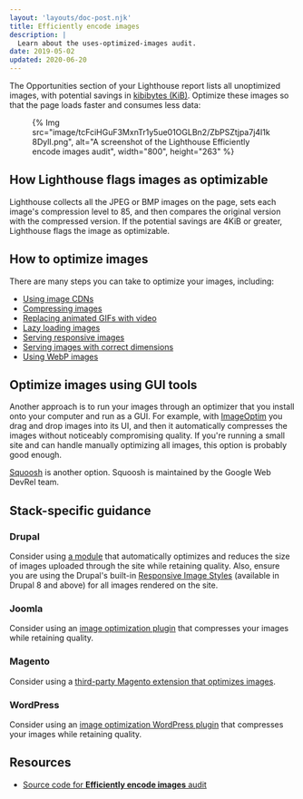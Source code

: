 ```yaml
---
layout: 'layouts/doc-post.njk'
title: Efficiently encode images
description: |
  Learn about the uses-optimized-images audit.
date: 2019-05-02
updated: 2020-06-20
---
```


The Opportunities section of your Lighthouse report lists
all unoptimized images, with potential savings in [kibibytes (KiB)](https://en.wikipedia.org/wiki/Kibibyte).
Optimize these images so that the page loads faster and consumes less data:

<figure>
  {% Img src="image/tcFciHGuF3MxnTr1y5ue01OGLBn2/ZbPSZtjpa7j4I1k8DylI.png", alt="A screenshot of the Lighthouse Efficiently encode images audit", width="800", height="263" %}
</figure>

## How Lighthouse flags images as optimizable

Lighthouse collects all the JPEG or BMP images on the page,
sets each image's compression level to 85,
and then compares the original version with the compressed version.
If the potential savings are 4KiB or greater, Lighthouse flags the image as optimizable.

## How to optimize images

There are many steps you can take to optimize your images, including:

- [Using image CDNs](https://web.dev/image-cdns/)
- [Compressing images](https://web.dev/use-imagemin-to-compress-images/)
- [Replacing animated GIFs with video](https://web.dev/replace-gifs-with-videos/)
- [Lazy loading images](https://web.dev/use-lazysizes-to-lazyload-images/)
- [Serving responsive images](https://web.dev/serve-responsive-images/)
- [Serving images with correct dimensions](https://web.dev/serve-images-with-correct-dimensions/)
- [Using WebP images](https://web.dev/serve-images-webp/)

## Optimize images using GUI tools

Another approach is to run your images through an optimizer
that you install onto your computer and run as a GUI.
For example,
with [ImageOptim](https://imageoptim.com/mac) you drag and drop images into its UI,
and then it automatically compresses the images without noticeably compromising quality.
If you're running a small site and can handle manually optimizing all images,
this option is probably good enough.

[Squoosh](https://squoosh.app/) is another option.
Squoosh is maintained by the Google Web DevRel team.

## Stack-specific guidance

### Drupal

Consider using [a
module](https://www.drupal.org/project/project_module?f%5B0%5D=&f%5B1%5D=&f%5B2%5D=im_vid_3%3A123&f%5B3%5D=&f%5B4%5D=sm_field_project_type%3Afull&f%5B5%5D=&f%5B6%5D=&text=optimize+images&solrsort=iss_project_release_usage+desc&op=Search)
that automatically optimizes and reduces the size of images uploaded through the
site while retaining quality. Also, ensure you are using the Drupal's built-in
[Responsive Image
Styles](https://www.drupal.org/docs/8/mobile-guide/responsive-images-in-drupal-8)
(available in Drupal 8 and above) for all images rendered on the site.

### Joomla

Consider using an [image optimization
plugin](https://extensions.joomla.org/instant-search/?jed_live%5Bquery%5D=performance)
that compresses your images while retaining quality.

### Magento

Consider using a [third-party Magento extension that optimizes
images](https://marketplace.magento.com/catalogsearch/result/?q=optimize%20image).

### WordPress

Consider using an [image optimization WordPress
plugin](https://wordpress.org/plugins/search/optimize+images/) that compresses
your images while retaining quality.

## Resources

- [Source code for **Efficiently encode images** audit](https://github.com/GoogleChrome/lighthouse/blob/master/lighthouse-core/audits/byte-efficiency/uses-optimized-images.js)
